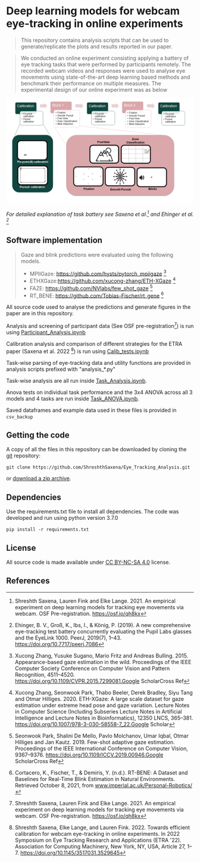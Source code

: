 # Deep learning models for webcam eye-tracking in online experiments


> This repository contains analysis scripts that can be used to generate/replicate the plots and results reported in our paper.

<!-- This paper has been submitted for publication in *Some Journal*. -->
> We conducted an online experiment consisting applying a battery of eye tracking tasks that were performed by participants remotely. The recorded webcam videos and responses were used to analyse eye movements using state-of-the-art deep learning based methods and benchmark their performance on multiple measures. The experimental design of our online experiment was as below 

![](task_seq.png)

*For detailed explanation of task battery see Saxena et al.[^1] and Ehinger et al. [^9]*


<!-- ## Abstract -->


## Software implementation

> Gaze and blink predictions were evaluated using the following models.
> - MPIIGaze: https://github.com/hysts/pytorch_mpiigaze [^3]  
> - ETHXGaze:https://github.com/xucong-zhang/ETH-XGaze [^4]
> - FAZE: https://github.com/NVlabs/few_shot_gaze [^5]
> - RT_BENE: https://github.com/Tobias-Fischer/rt_gene [^6]

All source code used to analyse the predictions and generate figures in the paper are in this repository. 

Analysis and screening of participant data (See OSF pre-registration[^1]) is run using [Participant_Analysis.ipynb](Task_Analysis.ipynb)

Calibration analysis and comparison of different strategies for the ETRA paper (Saxena et al. 2022 [^2]) is run using [Calib_tests.ipynb](Calib_tests.ipynb)

Task-wise parsing of eye-tracking data and utility functions are provided in analysis scripts prefixed with "analysis_*.py"

Task-wise analysis are all run inside [Task_Analysis.ipynb](Task_Analysis.ipynb).

Anova tests on individual task performance and the 3x4 ANOVA across all 3 models and 4 tasks are run inside [Task_ANOVA.ipynb](Task_ANOVA.ipynb).

Saved dataframes and example data used in these files is provided in `csv_backup`


## Getting the code

A copy of all the files in this repository can be downloaded by cloning the
[git](https://github.com/ShreshthSaxena/Eye_Tracking_Analysis) repository:

  
```
git clone https://github.com/ShreshthSaxena/Eye_Tracking_Analysis.git
```

or [download a zip archive](https://github.com/ShreshthSaxena/Eye_Tracking_Analysis/archive/refs/heads/publish.zip).

<!-- A copy of the repository is also archived at *insert DOI here*
 -->

## Dependencies

Use the requirements.txt file to install all dependencies. The code was developed and run using python version 3.7.0

```
pip install -r requirements.txt
```


## License

All source code is made available under [CC BY-NC-SA 4.0](https://creativecommons.org/licenses/by-nc-sa/4.0/) license.


## References

[^1]: Shreshth Saxena, Lauren Fink and Elke Lange. 2021. An empirical experiment on deep learning models for tracking eye movements via webcam. OSF Pre-registration. https://osf.io/qh8kx

[^2]: Shreshth Saxena, Elke Lange, and Lauren Fink. 2022. Towards efficient calibration for webcam eye-tracking in online experiments. In 2022 Symposium on Eye Tracking Research and Applications (ETRA '22). Association for Computing Machinery, New York, NY, USA, Article 27, 1–7. https://doi.org/10.1145/3517031.3529645

[^3]: Xucong Zhang, Yusuke Sugano, Mario Fritz and Andreas Bulling. 2015. Appearance-based gaze estimation in the wild. Proceedings of the IEEE Computer Society Conference on Computer Vision and Pattern Recognition, 4511–4520. https://doi.org/10.1109/CVPR.2015.7299081.Google ScholarCross Ref

[^4]: Xucong Zhang, Seonwook Park, Thabo Beeler, Derek Bradley, Siyu Tang and Otmar Hilliges. 2020. ETH-XGaze: A large scale dataset for gaze estimation under extreme head pose and gaze variation. Lecture Notes in Computer Science (Including Subseries Lecture Notes in Artificial Intelligence and Lecture Notes in Bioinformatics), 12350 LNCS, 365–381. https://doi.org/10.1007/978-3-030-58558-7_22.Google Scholar

[^5]: Seonwook Park, Shalini De Mello, Pavlo Molchanov, Umar Iqbal, Otmar Hilliges and Jan Kautz. 2019. Few-shot adaptive gaze estimation. Proceedings of the IEEE International Conference on Computer Vision, 9367–9376. https://doi.org/10.1109/ICCV.2019.00946.Google ScholarCross Ref

[^6]: Cortacero, K., Fischer, T., & Demiris, Y. (n.d.). RT-BENE: A Dataset and Baselines for Real-Time Blink Estimation in Natural Environments. Retrieved October 8, 2021, from www.imperial.ac.uk/Personal-Robotics/

[^7]: Soukupová, T., & Cech, J. (2016). Real-Time Eye Blink Detection using Facial Landmarks.In 21st Computer Vision Winter Workshop, Rimske Toplice, Slovenia.

[^8]: Judd, T., Ehinger, K., Durand, F., & Torralba, A. (n.d.). Learning to Predict Where Humans Look. Proceedings of the IEEE 12th International Conference on Computer Vision, 2106–2113. https://doi.org/10.1109/ICCV.2009.5459462.

[^9]: Ehinger, B. V., Groß, K., Ibs, I., & König, P. (2019). A new comprehensive eye-tracking test battery concurrently evaluating the Pupil Labs glasses and the EyeLink 1000. PeerJ, 2019(7), 1–43. https://doi.org/10.7717/peerj.7086

[^10]: Truong, C., Oudre, L., & Vayatis, N. (2018). ruptures: Change point detection in Python (arXiv:1801.00826). arXiv. https://doi.org/10.48550/arXiv.1801.00826

[^11]: Cakmak, E., Plank, M., Calovi, D. S., Jordan, A., & Keim, D. (2021). Spatio-temporal clustering benchmark for collective animal behavior. Proceedings of the 1st ACM SIGSPATIAL International Workshop on Animal Movement Ecology and Human Mobility, 5–8. https://doi.org/10.1145/3486637.3489487



